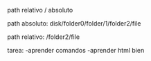 path relativo / absoluto

path absoluto:
disk/folder0/folder/1/folder2/file

path relativo:
/folder2/file

tarea: 
-aprender comandos
-aprender html bien